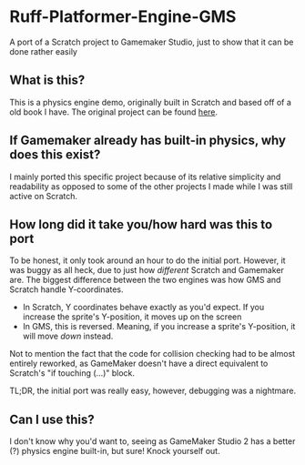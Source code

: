# Ruff-Platformer-Engine-GMS
A port of a Scratch project to Gamemaker Studio, just to show that it can be done rather easily

## What is this?

This is a physics engine demo, originally built in Scratch and based off of a old book I have. The original project can be found [here](https://scratch.mit.edu/projects/114215238).

## If Gamemaker already has built-in physics, why does this exist?

I mainly ported this specific project because of its relative simplicity and readability as opposed to some of the other projects I made while I was still active on Scratch.

## How long did it take you/how hard was this to port

To be honest, it only took around an hour to do the initial port. However, it was buggy as all heck, due to just how _different_ Scratch and Gamemaker are. The biggest difference between the two engines was how GMS and Scratch handle Y-coordinates.
- In Scratch, Y coordinates behave exactly as you'd expect. If you increase the sprite's Y-position, it moves up on the screen
- In GMS, this is reversed. Meaning, if you increase a sprite's Y-position, it will move _down_ instead.

Not to mention the fact that the code for collision checking had to be almost entirely reworked, as GameMaker doesn't have a direct equivalent to Scratch's "if touching (...)" block. 

TL;DR, the initial port was really easy, however, debugging was a nightmare.

## Can I use this?

I don't know why you'd want to, seeing as GameMaker Studio 2 has a better (?) physics engine built-in, but sure! Knock yourself out.
